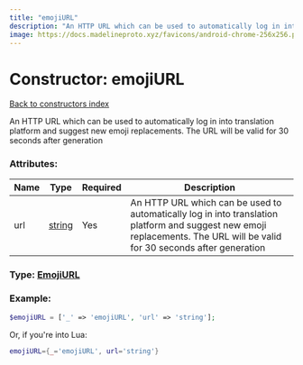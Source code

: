 ```yaml
---
title: "emojiURL"
description: "An HTTP URL which can be used to automatically log in into translation platform and suggest new emoji replacements. The URL will be valid for 30 seconds after generation"
image: https://docs.madelineproto.xyz/favicons/android-chrome-256x256.png
---
```

# Constructor: emojiURL  
[Back to constructors index](index.md)



An HTTP URL which can be used to automatically log in into translation platform and suggest new emoji replacements. The URL will be valid for 30 seconds after generation

### Attributes:

| Name     |    Type       | Required | Description |
|----------|---------------|----------|-------------|
|url|[string](../types/string.md) | Yes|An HTTP URL which can be used to automatically log in into translation platform and suggest new emoji replacements. The URL will be valid for 30 seconds after generation|



### Type: [EmojiURL](../types/EmojiURL.md)


### Example:

```php
$emojiURL = ['_' => 'emojiURL', 'url' => 'string'];
```  


Or, if you're into Lua:

```lua
emojiURL={_='emojiURL', url='string'}

```


